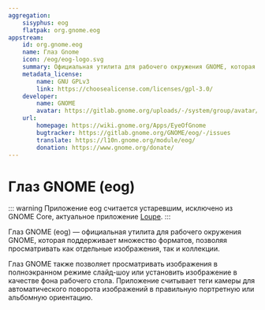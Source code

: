 ```yaml
---
aggregation:
    sisyphus: eog
    flatpak: org.gnome.eog
appstream:
    id: org.gnome.eog
    name: Глаз Gnome
    icon: /eog/eog-logo.svg
    summary: Официальная утилита для рабочего окружения GNOME, которая поддерживает множество форматов, позволяя просматривать как отдельные изображения, так и коллекции.
    metadata_license:
        name: GNU GPLv3
        link: https://choosealicense.com/licenses/gpl-3.0/
    developer:
        name: GNOME
        avatar: https://gitlab.gnome.org/uploads/-/system/group/avatar/8/gnomelogo.png?width=48
    url:
        homepage: https://wiki.gnome.org/Apps/EyeOfGnome
        bugtracker: https://gitlab.gnome.org/GNOME/eog/-/issues
        translate: https://l10n.gnome.org/module/eog/
        donation: https://www.gnome.org/donate/
---
```




# Глаз GNOME (eog)

::: warning
Приложение eog считается устаревшим, исключено из GNOME Core, актуальное приложение [Loupe](/loupe).
:::

Глаз GNOME (eog) — официальная утилита для рабочего окружения GNOME, которая поддерживает множество форматов, позволяя просматривать как отдельные изображения, так и коллекции.

Глаз GNOME также позволяет просматривать изображения в полноэкранном режиме слайд-шоу или установить изображение в качестве фона рабочего стола. Приложение считывает теги камеры для автоматического поворота изображений в правильную портретную или альбомную ориентацию.

<!--@include: @apps/_parts/install/content-repo.md-->
<!--@include: @apps/_parts/install/content-flatpak.md-->
